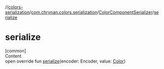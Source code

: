//[colors-serialization](../../../index.md)/[com.chrynan.colors.serialization](../index.md)/[ColorComponentSerializer](index.md)/[serialize](serialize.md)



# serialize  
[common]  
Content  
open override fun [serialize](serialize.md)(encoder: Encoder, value: [Color](../../../../colors-core/colors-core/com.chrynan.colors/-color/index.md))  



